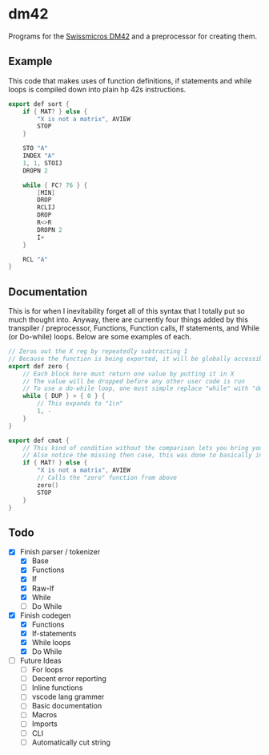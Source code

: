 # dm42

Programs for the [Swissmicros DM42](https://www.swissmicros.com/product/dm42) and a preprocessor for creating them.

## Example

This code that makes uses of function definitions, if statements and while loops is compiled down into plain hp 42s instructions.

```cpp
export def sort {
    if { MAT? } else {
        "X is not a matrix", AVIEW
        STOP
    }

    STO "A"
    INDEX "A"
    1, 1, STOIJ
    DROPN 2

    while { FC? 76 } {
        [MIN]
        DROP
        RCLIJ
        DROP
        R<>R
        DROPN 2
        I+
    }

    RCL "A"
}
```

## Documentation

This is for when I inevitability forget all of this syntax that I totally put so much thought into.
Anyway, there are currently four things added by this transpiler / preprocessor, Functions, Function calls, If statements, and While (or Do-while) loops.
Below are some examples of each.

```cpp
// Zeros out the X reg by repeatedly subtracting 1
// Because the function is being exported, it will be globally accessibly (in the EXQ menu)
export def zero {
    // Each block here must return one value by putting it in X
    // The value will be dropped before any other user code is run
    // To use a do-while loop, one must simple replace "while" with "do while"
    while { DUP } > { 0 } {
        // This expands to "1\n"
        1, -
    }
}

export def cmat {
    // This kind of condition without the comparison lets you bring your own instruction to selectively execute the following instruction
    // Also notice the missing then case, this was done to basically invert the result of MAT?
    if { MAT? } else {
        "X is not a matrix", AVIEW
        // Calls the "zero" function from above
        zero()
        STOP
    }
}
```

## Todo

- [x] Finish parser / tokenizer
  - [x] Base
  - [x] Functions
  - [x] If
  - [x] Raw-If
  - [x] While
  - [ ] Do While
- [x] Finish codegen
  - [x] Functions
  - [x] If-statements
  - [x] While loops
  - [x] Do While
- [ ] Future Ideas
  - [ ] For loops
  - [ ] Decent error reporting
  - [ ] Inline functions
  - [ ] vscode lang grammer
  - [ ] Basic documentation
  - [ ] Macros
  - [ ] Imports
  - [ ] CLI
  - [ ] Automatically cut string
